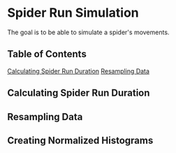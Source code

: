 # Spider Run Simulation

The goal is to be able to simulate a spider's movements.

## Table of Contents

[Calculating Spider Run Duration](https://github.com/Toporikova-Lab/Spider-Circadian-Activity/blob/main/Spider%20runs%20simulation/README.md#calculating-spider-run-duration)
[Resampling Data](https://github.com/Toporikova-Lab/Spider-Circadian-Activity/blob/main/Spider%20runs%20simulation/README.md#resampling-data)

## Calculating Spider Run Duration

## Resampling Data

## Creating Normalized Histograms
